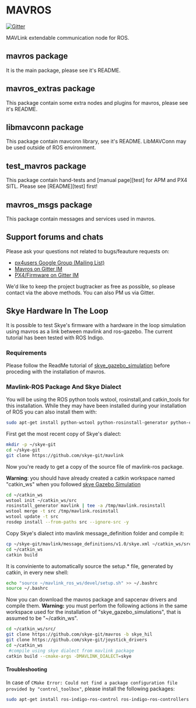 MAVROS
======

[![Gitter](https://badges.gitter.im/Join%20Chat.svg)](https://gitter.im/mavlink/mavros?utm_source=badge&utm_medium=badge&utm_campaign=pr-badge&utm_content=badge)

MAVLink extendable communication node for ROS.


mavros package
--------------

It is the main package, please see it's README.


mavros\_extras package
----------------------

This package contain some extra nodes and plugins for mavros, please see it's README.


libmavconn package
------------------

This package contain mavconn library, see it's README.
LibMAVConn may be used outside of ROS environment.


test\_mavros package
--------------------

This package contain hand-tests and [manual page][test] for APM and PX4 SITL.
Please see [README][test] first!


mavros\_msgs package
--------------------

This package contain messages and services used in mavros.


Support forums and chats
------------------------

Please ask your questions not related to bugs/feauture requests on:

- [px4users Google Group (Mailing List) ](https://groups.google.com/forum/#!forum/px4users)
- [Mavros on Gitter IM](https://gitter.im/mavlink/mavros)
- [PX4/Firmware on Gitter IM](https://gitter.im/PX4/Firmware)

We'd like to keep the project bugtracker as free as possible, so please contact via the above methods. You can also PM us via Gitter.


## Skye Hardware In The Loop
It is possible to test Skye's firmware with a hardware in the loop simulation using mavros as a link between mavlink and ros-gazebo. The current tutorial has been tested with ROS Indigo.

### Requirements
Please follow the ReadMe tutorial of [skye_gazebo_simulation](https://github.com/skye-git/skye_gazebo_simulation) before proceding with the installation of mavros.

### Mavlink-ROS Package And Skye Dialect
You will be using the ROS python tools wstool, rosinstall,and catkin_tools for this installation. While they may have been installed during your installation of ROS you can also install them with:
```bash 
sudo apt-get install python-wstool python-rosinstall-generator python-catkin-tools
```
First get the most recent copy of Skye's dialect:
```bash
mkdir -p ~/skye-git
cd ~/skye-git
git clone https://github.com/skye-git/mavlink
```
Now you're ready to get a copy of the source file of mavlink-ros package.

**Warning**: you should have already created a catkin workspace named "catkin\_ws" when you followed [skye Gazebo Simulation](https://github.com/skye-git/skye_gazebo_simulation/tree/indigo-devel)
```bash
cd ~/catkin_ws
wstool init ~/catkin_ws/src
rosinstall_generator mavlink | tee -a /tmp/mavlink.rosinstall
wstool merge -t src /tmp/mavlink.rosinstall
wstool update -t src
rosdep install --from-paths src --ignore-src -y
```
Copy Skye's dialect into mavlink message_definition folder and compile it:
```bash
cp ~/skye-git/mavlink/message_definitions/v1.0/skye.xml ~/catkin_ws/src/mavlink/message_definitions/v1.0/skye.xml
cd ~/catkin_ws
catkin build
```
It is conviniente to automatically source the setup.* file, generated by catkin, in every new shell:
```bash
echo "source ~/mavlink_ros_ws/devel/setup.sh" >> ~/.bashrc
source ~/.bashrc
```
Now you can download the mavros package and sapcenav drivers and compile them. 
**Warning:** you must perfom the following actions in the same workspace used for the installation of "skye_gazebo_simulations", that is assumed to be "~/catkin_ws".
```bash
cd ~/catkin_ws/src/
git clone https://github.com/skye-git/mavros -b skye_hil
git clone https://github.com/skye-git/joystick_drivers
cd ~/catkin_ws
 #compile using skye dialect from mavlink package
catkin build --cmake-args -DMAVLINK_DIALECT=skye
```

#### Troubleshooting
In case of `CMake Error: Could not find a package configuration file provided by "control_toolbox"`, please install the following packages:
```bash
sudo apt-get install ros-indigo-ros-control ros-indigo-ros-controllers
```



